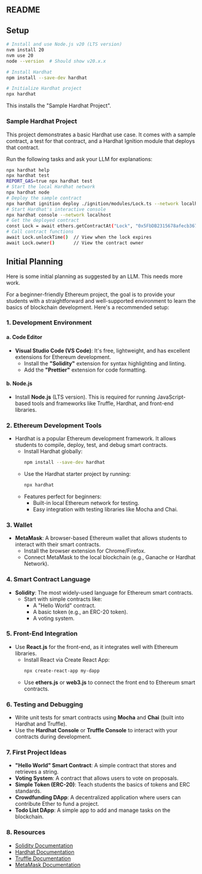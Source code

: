 ## README

## Setup

```bash
# Install and use Node.js v20 (LTS version)
nvm install 20
nvm use 20
node --version  # Should show v20.x.x

# Install Hardhat
npm install --save-dev hardhat

# Initialize Hardhat project
npx hardhat
```

This installs the "Sample Hardhat Project".

### Sample Hardhat Project

This project demonstrates a basic Hardhat use case. It comes with a sample contract, a test for that contract, and a Hardhat Ignition module that deploys that contract.

Run the following tasks and ask your LLM for explanations:

```bash
npx hardhat help
npx hardhat test
REPORT_GAS=true npx hardhat test
# Start the local Hardhat network
npx hardhat node
# Deploy the sample contract
npx hardhat ignition deploy ./ignition/modules/Lock.ts --network localhost
# Start Hardhat's interactive console
npx hardhat console --network localhost
# Get the deployed contract
const Lock = await ethers.getContractAt("Lock", "0x5FbDB2315678afecb367f032d93F642f64180aa3")
# Call contract functions
await Lock.unlockTime()  // View when the lock expires
await Lock.owner()       // View the contract owner
```



## Initial Planning

Here is some initial planning as suggested by an LLM. This needs more work.

For a beginner-friendly Ethereum project, the goal is to provide your students with a straightforward and well-supported environment to learn the basics of blockchain development. Here's a recommended setup:

### **1. Development Environment**
#### **a. Code Editor**
- **Visual Studio Code (VS Code)**: It's free, lightweight, and has excellent extensions for Ethereum development.
  - Install the **"Solidity"** extension for syntax highlighting and linting.
  - Add the **"Prettier"** extension for code formatting.

#### **b. Node.js**
- Install **Node.js** (LTS version). This is required for running JavaScript-based tools and frameworks like Truffle, Hardhat, and front-end libraries.

### **2. Ethereum Development Tools**
- Hardhat is a popular Ethereum development framework. It allows students to compile, deploy, test, and debug smart contracts.
  - Install Hardhat globally:  
    ```bash
    npm install --save-dev hardhat
    ```
  - Use the Hardhat starter project by running:  
    ```bash
    npx hardhat
    ```
  - Features perfect for beginners:
    - Built-in local Ethereum network for testing.
    - Easy integration with testing libraries like Mocha and Chai.

### **3. Wallet**
- **MetaMask**: A browser-based Ethereum wallet that allows students to interact with their smart contracts.
  - Install the browser extension for Chrome/Firefox.
  - Connect MetaMask to the local blockchain (e.g., Ganache or Hardhat Network).

### **4. Smart Contract Language**
- **Solidity**: The most widely-used language for Ethereum smart contracts.
  - Start with simple contracts like:
    - A "Hello World" contract.
    - A basic token (e.g., an ERC-20 token).
    - A voting system.

### **5. Front-End Integration**
- Use **React.js** for the front-end, as it integrates well with Ethereum libraries.
  - Install React via Create React App:  
    ```bash
    npx create-react-app my-dapp
    ```
  - Use **ethers.js** or **web3.js** to connect the front end to Ethereum smart contracts.

### **6. Testing and Debugging**
- Write unit tests for smart contracts using **Mocha** and **Chai** (built into Hardhat and Truffle).
- Use the **Hardhat Console** or **Truffle Console** to interact with your contracts during development.

### **7. First Project Ideas**
- **"Hello World" Smart Contract**: A simple contract that stores and retrieves a string.
- **Voting System**: A contract that allows users to vote on proposals.
- **Simple Token (ERC-20)**: Teach students the basics of tokens and ERC standards.
- **Crowdfunding DApp**: A decentralized application where users can contribute Ether to fund a project.
- **Todo List DApp**: A simple app to add and manage tasks on the blockchain.

### **8. Resources**
- [Solidity Documentation](https://docs.soliditylang.org/)
- [Hardhat Documentation](https://hardhat.org/)
- [Truffle Documentation](https://trufflesuite.com/)
- [MetaMask Documentation](https://metamask.io/)

